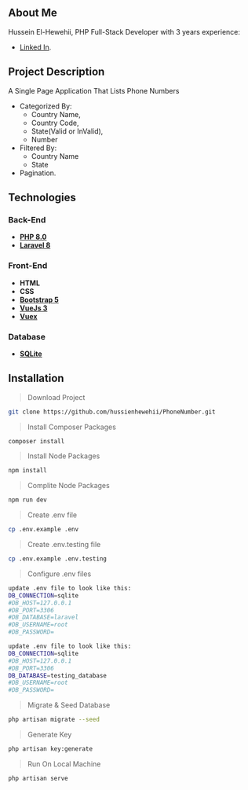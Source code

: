 
## About Me

Hussein El-Hewehii, PHP Full-Stack Developer with 3 years experience:

- [Linked In](https://www.linkedin.com/in/hussein-el-hewehii-768b5a113/).

## Project Description

A Single Page Application That Lists Phone Numbers
- Categorized By: 
    -   Country Name, 
    -   Country Code, 
    -   State(Valid or InValid),
    -   Number
- Filtered By:
    - Country Name
    - State
- Pagination.


## Technologies

### Back-End

- **[PHP 8.0](https://www.php.net/docs.php)**
- **[Laravel 8](https://laravel.com/docs/8.x/installation)**

### Front-End

- **HTML**
- **CSS**
- **[Bootstrap 5](https://getbootstrap.com/)**
- **[VueJs 3](https://vuejs.org/)**
- **[Vuex](https://vuex.vuejs.org/)**

### Database

- **[SQLite](https://www.sqlite.org/docs.html)**

## Installation


> Download Project

``` bash
git clone https://github.com/hussienhewehii/PhoneNumber.git
```

> Install Composer Packages

``` bash
composer install
```

> Install Node Packages

``` bash
npm install
```

> Complite Node Packages

``` bash
npm run dev
```

> Create .env file

``` bash
cp .env.example .env
```

> Create .env.testing file

``` bash
cp .env.example .env.testing
```

> Configure .env files

``` bash
update .env file to look like this:
DB_CONNECTION=sqlite
#DB_HOST=127.0.0.1
#DB_PORT=3306
#DB_DATABASE=laravel
#DB_USERNAME=root
#DB_PASSWORD=

update .env file to look like this:
DB_CONNECTION=sqlite
#DB_HOST=127.0.0.1
#DB_PORT=3306
DB_DATABASE=testing_database
#DB_USERNAME=root
#DB_PASSWORD=
```

> Migrate & Seed Database 

``` bash
php artisan migrate --seed
```

> Generate Key

``` bash
php artisan key:generate
```

> Run On Local Machine

``` bash
php artisan serve
```
